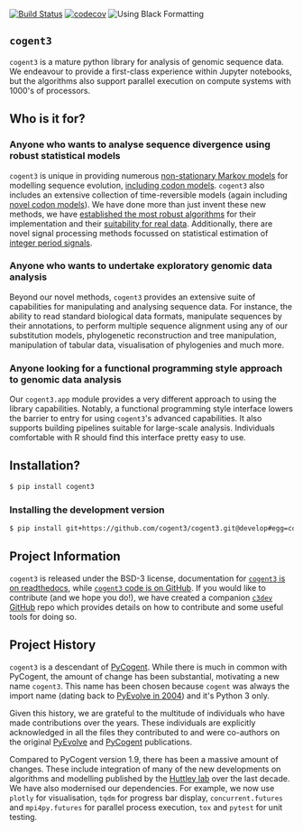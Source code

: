 [![Build Status](https://dev.azure.com/GavinHuttley/cogent3/_apis/build/status/cogent3.cogent3?branchName=master)](https://dev.azure.com/GavinHuttley/cogent3/_build/latest?definitionId=1&branchName=master)
[![codecov](https://codecov.io/gh/cogent3/cogent3/branch/master/graph/badge.svg)](https://codecov.io/gh/cogent3/cogent3)
![Using Black Formatting](https://img.shields.io/badge/code%20style-black-000000.svg)

## `cogent3`

`cogent3` is a mature python library for analysis of genomic sequence data. We endeavour to provide a first-class experience within Jupyter notebooks, but the algorithms also support parallel execution on compute systems with 1000's of processors.

## Who is it for?

### Anyone who wants to analyse sequence divergence using robust statistical models

`cogent3` is unique in providing numerous [non-stationary Markov models](http://www.ncbi.nlm.nih.gov/pubmed/25503772) for modelling sequence evolution, [including codon models](https://www.ncbi.nlm.nih.gov/pubmed/28175284). `cogent3` also includes an extensive collection of time-reversible models (again including [novel codon models](https://www.ncbi.nlm.nih.gov/pubmed/19815689)). We have done more than just invent these new methods, we have [established the most robust algorithms](https://www.ncbi.nlm.nih.gov/pubmed/19099591) for their implementation and their [suitability for real data](https://www.ncbi.nlm.nih.gov/pubmed/23935949). Additionally, there are novel signal processing methods focussed on statistical estimation of [integer period signals](https://www.ncbi.nlm.nih.gov/pubmed/21527008).

### Anyone who wants to undertake exploratory genomic data analysis

Beyond our novel methods, `cogent3` provides an extensive suite of capabilities for manipulating and analysing sequence data. For instance, the ability to read standard biological data formats, manipulate sequences by their annotations, to perform multiple sequence alignment using any of our substitution models, phylogenetic reconstruction and tree manipulation, manipulation of tabular data, visualisation of phylogenies and much more.

### Anyone looking for a functional programming style approach to genomic data analysis

Our `cogent3.app` module provides a very different approach to using the library capabilities. Notably, a functional programming style interface lowers the barrier to entry for using `cogent3`'s advanced capabilities. It also supports building pipelines suitable for large-scale analysis. Individuals comfortable with R should find this interface pretty easy to use.

## Installation?

```bash
$ pip install cogent3
```

### Installing the development version

```bash
$ pip install git+https://github.com/cogent3/cogent3.git@develop#egg=cogent3
```

## Project Information

`cogent3` is released under the BSD-3 license, documentation for [`cogent3` is on readthedocs](https://cogent3.readthedocs.io/en/latest/), while [`cogent3` code is on GitHub](https://github.com/cogent3/cogent3). If you would like to contribute (and we hope you do!), we have created a companion [`c3dev` GitHub](https://github.com/cogent3/c3dev) repo which provides details on how to contribute and some useful tools for doing so.

## Project History

`cogent3` is a descendant of [PyCogent](https://github.com/pycogent/pycogent.github.com). While there is much in common with PyCogent, the amount of change has been substantial, motivating a new name `cogent3`. This name has been chosen because `cogent` was always the import name (dating back to [PyEvolve in 2004](https://www.ncbi.nlm.nih.gov/pubmed/14706121)) and it's Python 3 only.

Given this history, we are grateful to the multitude of individuals who have made contributions over the years. These individuals are explicitly acknowledged in all the files they contributed to and were co-authors on the original [PyEvolve](https://www.ncbi.nlm.nih.gov/pubmed/14706121) and [PyCogent](https://www.ncbi.nlm.nih.gov/pubmed/17708774) publications.

Compared to PyCogent version 1.9, there has been a massive amount of changes. These include integration of many of the new developments on algorithms and modelling published by the [Huttley lab](https://biology.anu.edu.au/research/groups/huttley-group-bioinformatics-molecular-evolution-genomes) over the last decade. We have also modernised our dependencies. For example, we now use `plotly` for visualisation, `tqdm` for progress bar display, `concurrent.futures` and `mpi4py.futures` for parallel process execution, `tox` and `pytest` for unit testing.
